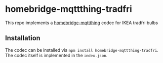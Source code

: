 # homebridge-mqttthing-tradfri
This repo implements a [homebridge-mqttthing]() codec for IKEA tradfri bulbs

## Installation
The codec can be installed via `npm install homebridge-mqttthing-tradfri`. The codec itself is implemented in the `index.json`.